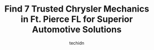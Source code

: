 ---
layout: ampstory
image: https://images.unsplash.com/photo-1563059999-9bcd13ce672d?ixlib=rb-4.0.3&ixid=MnwxMjA3fDB8MHxwaG90by1wYWdlfHx8fGVufDB8fHx8&auto=format&fit=crop&w=640&h=853&q=80
author: techidn
featured: false
description: Discover the 7 best Chrysler Mechanic in Ft. Pierce FL, USA and ensure your vehicle receives the highest quality of care. These trusted professionals are known for their skill, knowledge, an
title: Find 7 Trusted Chrysler Mechanics in Ft. Pierce FL for Superior Automotive Solutions
cover:
   title: Find 7 Trusted Chrysler Mechanics in Ft. Pierce FL for Superior Automotive Solutions
   subtitle: Rickpate
   background: https://images.unsplash.com/photo-1563059999-9bcd13ce672d?ixlib=rb-4.0.3&ixid=MnwxMjA3fDB8MHxwaG90by1wYWdlfHx8fGVufDB8fHx8&auto=format&fit=crop&w=640&h=853&q=80

pages: 
 - layout: thirds
   top: <h1>#1 Mikes Performance Garage</h1>
   bottom: "<p>These Guys were made by God he did something special when he put them on earth to help  the folks who need a good mechanic in these times where every penny counts very ni</p>"
   background: https://www.knot35.com/toplist/wp-content/uploads/2023/06/best-chrysler-mechanic-1-in-ft-pierce-fl-1685833100.jpeg
   backgroundblur: true
 - layout: thirds
   top: <h1>#2 Bev Smith Toyota - Service Department</h1>
   bottom: "<p>3350 S US Hwy 1, Fort Pierce, FL 34982, United States</p>"
   background: https://www.knot35.com/toplist/wp-content/uploads/2023/06/best-chrysler-mechanic-2-in-ft-pierce-fl-1685833101.jpeg
   cta:
      link: https://www.knot35.com/toplist/find-7-trusted-chrysler-mechanics-in-ft-pierce-fl-for-superior-automotive-solutions/
      text: Find 7 Trusted Chrysler Mechanics in Ft. Pierce FL for Superior Automotive Solutions
 - layout: thirds
   top: <h1>#3 Fam Auto, Truck & Tire Service</h1>
   bottom: "<p>1011 N 25th St, Fort Pierce, FL 34947, United States</p>"
   background: https://www.knot35.com/toplist/wp-content/uploads/2023/06/best-chrysler-mechanic-3-in-ft-pierce-fl-1685833101.jpeg
   cta:
      link: https://www.knot35.com/toplist/find-7-trusted-chrysler-mechanics-in-ft-pierce-fl-for-superior-automotive-solutions/
      text: Find 7 Trusted Chrysler Mechanics in Ft. Pierce FL for Superior Automotive Solutions
 - layout: thirds
   top: <h1>#4 JW Automotive</h1>
   bottom: "<p>470 S Market Ave, Fort Pierce, FL 34982, United States</p>"
   background: https://images.unsplash.com/photo-1541356665065-22676f35dd40?ixlib=rb-4.0.3&ixid=MnwxMjA3fDB8MHxwaG90by1wYWdlfHx8fGVufDB8fHx8&auto=format&fit=crop&w=640&h=853&q=80
   cta:
      link: https://www.knot35.com/toplist/find-7-trusted-chrysler-mechanics-in-ft-pierce-fl-for-superior-automotive-solutions/
      text: Find 7 Trusted Chrysler Mechanics in Ft. Pierce FL for Superior Automotive Solutions
 - layout: thirds
   top: <h1>#5 US1 Tire & Auto Repair</h1>
   bottom: "<p>960 S US Hwy 1, Fort Pierce, FL 34950, United States</p>"
   background: https://images.unsplash.com/photo-1599422314077-f4dfdaa4cd09?ixlib=rb-4.0.3&ixid=MnwxMjA3fDB8MHxwaG90by1wYWdlfHx8fGVufDB8fHx8&auto=format&fit=crop&w=640&h=853&q=80
   cta:
      link: https://www.knot35.com/toplist/find-7-trusted-chrysler-mechanics-in-ft-pierce-fl-for-superior-automotive-solutions/
      text: Find 7 Trusted Chrysler Mechanics in Ft. Pierce FL for Superior Automotive Solutions
 - layout: thirds
   top: <h1>#6 Fort Pierce Auto Air & Repair</h1>
   bottom: "<p>3111 Oleander Ave, Fort Pierce, FL 34982, United States</p>"
   background: https://images.unsplash.com/photo-1546497974-b213c9efb599?ixlib=rb-4.0.3&ixid=MnwxMjA3fDB8MHxwaG90by1wYWdlfHx8fGVufDB8fHx8&auto=format&fit=crop&w=640&h=853&q=80
   cta:
      link: https://www.knot35.com/toplist/find-7-trusted-chrysler-mechanics-in-ft-pierce-fl-for-superior-automotive-solutions/
      text: Find 7 Trusted Chrysler Mechanics in Ft. Pierce FL for Superior Automotive Solutions
 - layout: thirds
   top: <h1>#7 T & R Auto Center</h1>
   bottom: "<p>701 S US Hwy 1, Fort Pierce, FL 34950, United States</p>"
   background: https://images.unsplash.com/photo-1484589065579-248aad0d8b13?ixlib=rb-4.0.3&ixid=MnwxMjA3fDB8MHxwaG90by1wYWdlfHx8fGVufDB8fHx8&auto=format&fit=crop&w=640&h=853&q=80
   cta:
      link: https://www.knot35.com/toplist/find-7-trusted-chrysler-mechanics-in-ft-pierce-fl-for-superior-automotive-solutions/
      text: Find 7 Trusted Chrysler Mechanics in Ft. Pierce FL for Superior Automotive Solutions
 - layout: thirds
   middle: Continue reading...
   background: https://images.unsplash.com/photo-1522441815192-d9f04eb0615c?ixlib=rb-4.0.3&ixid=MnwxMjA3fDB8MHxwaG90by1wYWdlfHx8fGVufDB8fHx8&auto=format&fit=crop&w=640&h=853&q=80
   cta:
      link: https://www.knot35.com/toplist/find-7-trusted-chrysler-mechanics-in-ft-pierce-fl-for-superior-automotive-solutions/
      text: Find 7 Trusted Chrysler Mechanics in Ft. Pierce FL for Superior Automotive Solutions
      
---